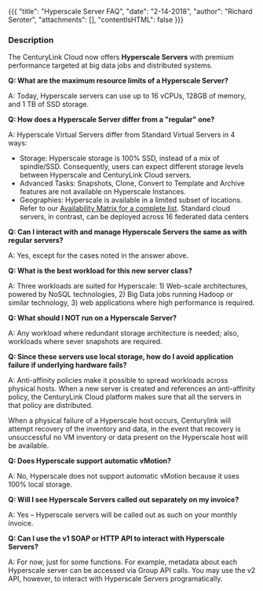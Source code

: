 {{{
  "title": "Hyperscale Server FAQ",
  "date": "2-14-2018",
  "author": "Richard Seroter",
  "attachments": [],
  "contentIsHTML": false
}}}

### Description
The CenturyLink Cloud now offers **Hyperscale Servers** with premium performance targeted at big data jobs and distributed systems.

**Q: What are the maximum resource limits of a Hyperscale Server?**

A: Today, Hyperscale servers can use up to 16 vCPUs, 128GB of memory, and 1 TB of SSD storage.</p>

**Q: How does a Hyperscale Server differ from a "regular" one?**

A: Hyperscale Virtual Servers differ from Standard Virtual Servers in 4 ways:

* Storage: Hyperscale storage is 100% SSD, instead of a mix of spindle/SSD. Consequently, users can expect different storage levels between Hyperscale and CenturyLink Cloud servers.
* Advanced Tasks: Snapshots, Clone, Convert to Template and Archive features are not available on Hyperscale Instances.
* Geographies: Hyperscale is available in a limited subset of locations. Refer to our [Availability Matrix for a complete list](../General/centuryLink-cloud-feature-availability-matrix.md). Standard cloud servers, in contrast, can be deployed across 16 federated data centers

**Q: Can I interact with and manage Hyperscale Servers the same as with regular servers?**

A: Yes, except for the cases noted in the answer above.

**Q: What is the best workload for this new server class?**

A: Three workloads are suited for Hyperscale: 1) Web-scale architectures, powered by NoSQL technologies, 2) Big Data jobs running Hadoop or similar technology, 3) web applications where high performance is required.

**Q: What should I NOT run on a Hyperscale Server?**

A: Any workload where redundant storage architecture is needed; also, workloads where sever snapshots are required.

**Q: Since these servers use local storage, how do I avoid application failure if underlying hardware fails?**

A: Anti-affinity policies make it possible to spread workloads across physical hosts. When a new server is created and references an anti-affinity policy, the CenturyLink Cloud platform makes sure that all the servers in that policy are distributed.

When a physical failure of a Hyperscale host occurs, Centurylink will attempt recovery of the inventory and data, in the event that recovery is unsuccessful no VM inventory or data present on the Hyperscale host will be available.

**Q: Does Hyperscale support automatic vMotion?**

A: No, Hyperscale does not support automatic vMotion because it uses 100% local storage.

**Q: Will I see Hyperscale Servers called out separately on my invoice?**

A: Yes – Hyperscale servers will be called out as such on your monthly invoice.

**Q: Can I use the v1 SOAP or HTTP API to interact with Hyperscale Servers?**

A: For now, just for some functions. For example, metadata about each Hyperscale server can be accessed via Group API calls. You may use the v2 API, however, to interact with Hyperscale Servers programatically.
